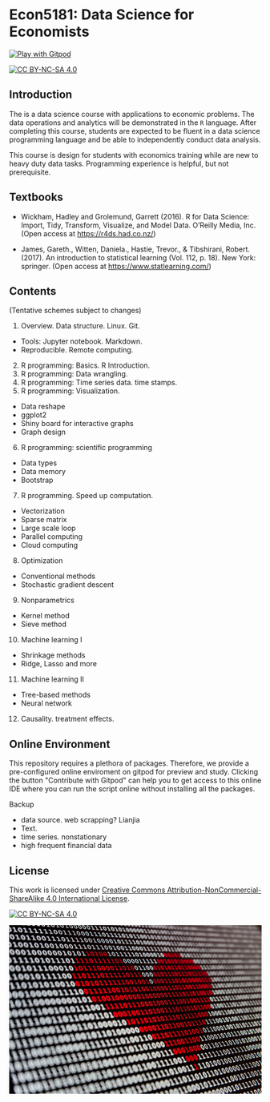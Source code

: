 # Econ5181: Data Science for Economists


<a href="https://gitpod.io/#https://github.com/zhentaoshi/econ_data_science" target="_blank">
  <img
    src="https://img.shields.io/badge/Contribute%20with-Gitpod-908a85?logo=gitpod"
    alt="Play with Gitpod"
  />
</a>

[![CC BY-NC-SA 4.0][cc-by-nc-sa-shield]][cc-by-nc-sa]

## Introduction

The is a data science course with applications to economic problems. The data operations and analytics will be demonstrated in the `R` language.
After completing this course, students are expected to be fluent in a data science programming language and be able to independently conduct data analysis.

This course is design for students with economics training while are new to heavy duty data tasks.
Programming experience is helpful, but not prerequisite.

## Textbooks

* Wickham, Hadley and Grolemund, Garrett (2016). R for Data Science: Import, Tidy, Transform, Visualize, and Model Data. O’Reilly Media, Inc. (Open access at https://r4ds.had.co.nz/)

* James, Gareth., Witten, Daniela., Hastie, Trevor., & Tibshirani, Robert. (2017). An introduction to statistical learning (Vol. 112, p. 18). New York: springer. (Open access at https://www.statlearning.com/)


## Contents

(Tentative schemes subject to changes)

1. Overview. Data structure. Linux. Git.
  * Tools: Jupyter notebook. Markdown.
  * Reproducible.  Remote computing.
2. R programming: Basics. R Introduction.
3. R programming: Data wrangling.
4. R programming: Time series data. time stamps.
5. R programming: Visualization.
  * Data reshape
  * ggplot2
  * Shiny board for interactive graphs
  * Graph design
6. R programming: scientific programming
  * Data types
  * Data memory
  * Bootstrap
7. R programming. Speed up computation.
  * Vectorization
  * Sparse matrix
  * Large scale loop
  * Parallel computing
  * Cloud computing
8. Optimization
  * Conventional methods
  * Stochastic gradient descent
9. Nonparametrics
  * Kernel method
  * Sieve method
10. Machine learning I
  * Shrinkage methods
  * Ridge, Lasso and more
11. Machine learning II
  * Tree-based methods
  * Neural network
12. Causality. treatment effects.

## Online Environment

This repository requires a plethora of packages. Therefore, we provide a pre-configured online enviroment on gitpod for preview and study. Clicking the button "Contribute with Gitpod" can help you to get access to this online IDE where you can run the script online without installing all the packages.


Backup
- data source. web scrapping? Lianjia
- Text.
- time series. nonstationary
- high frequent financial data


## License


This work is licensed under
[Creative Commons Attribution-NonCommercial-ShareAlike 4.0 International License][cc-by-nc-sa].

[![CC BY-NC-SA 4.0][cc-by-nc-sa-image]][cc-by-nc-sa]

[cc-by-nc-sa]: http://creativecommons.org/licenses/by-nc-sa/4.0/
[cc-by-nc-sa-image]: https://licensebuttons.net/l/by-nc-sa/4.0/88x31.png
[cc-by-nc-sa-shield]: https://img.shields.io/badge/License-CC%20BY--NC--SA%204.0-lightgrey.svg


![heart](heart.jpg)


